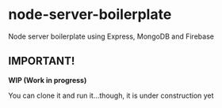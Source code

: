 # node-server-boilerplate
 Node server boilerplate using Express, MongoDB and Firebase
 
 ## IMPORTANT!
 **WIP (Work in progress)**
 
 You can clone it and run it...though, it is under construction yet
